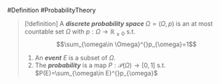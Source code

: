 #Definition #ProbabilityTheory
> [!definition]
> A ***discrete probability space*** $\Omega=(\Omega,p)$ is an at most countable set $\Omega$ with $p:\Omega\to \mathbb{R}_{\geq0}$ s.t. $$\sum_{\omega\in \Omega}^{}p_{\omega}=1$$
> 1. An ***event*** $E$ is a subset of $\Omega$.
> 2. The ***probability*** is a map $P:\mathcal{P}(\Omega)\to[0,1]$ s.t. $P(E)=\sum_{\omega\in E}^{}p_{\omega}$
> 
> 